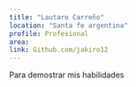```yaml
---
title: "Lautaro Carreño"
location: "Santa fe argentina"
profile: Profesional
area: 
link: Github.com/jakiro12
---
```


Para demostrar mis habilidades